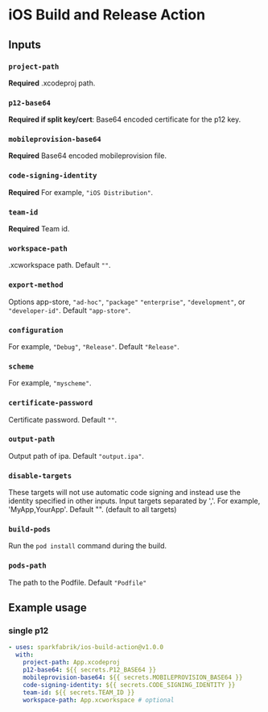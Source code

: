 # iOS Build and Release Action


## Inputs

### `project-path`

**Required** .xcodeproj path.

### `p12-base64`

**Required if split key/cert**: Base64 encoded certificate for the p12 key.

### `mobileprovision-base64`

**Required** Base64 encoded mobileprovision file.

### `code-signing-identity`

**Required** For example, `"iOS Distribution"`.

### `team-id`

**Required** Team id.

### `workspace-path`

.xcworkspace path. Default `""`.

### `export-method`

Options app-store, `"ad-hoc"`, `"package"` `"enterprise"`, `"development"`, or `"developer-id"`. Default `"app-store"`.

### `configuration`

For example, `"Debug"`, `"Release"`. Default `"Release"`.

### `scheme`

For example, `"myscheme"`.

### `certificate-password`

Certificate password. Default `""`.

### `output-path`

Output path of ipa. Default `"output.ipa"`.

### `disable-targets`

These targets will not use automatic code signing and instead use the identity specified in other inputs. Input targets separated by ','. For example, 'MyApp,YourApp'. Default "".  (default to all targets)

### `build-pods`

Run the `pod install` command during the build.

### `pods-path`

The path to the Podfile. Default `"Podfile"`

## Example usage

### single p12

```yaml
- uses: sparkfabrik/ios-build-action@v1.0.0
  with:
    project-path: App.xcodeproj
    p12-base64: ${{ secrets.P12_BASE64 }}
    mobileprovision-base64: ${{ secrets.MOBILEPROVISION_BASE64 }}
    code-signing-identity: ${{ secrets.CODE_SIGNING_IDENTITY }}
    team-id: ${{ secrets.TEAM_ID }}
    workspace-path: App.xcworkspace # optional
```
